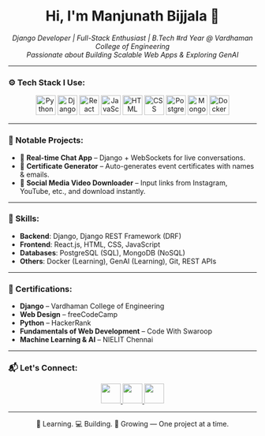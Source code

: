<h1 align="center">Hi, I'm Manjunath Bijjala 👋</h1>

<p align="center">
  <i>Django Developer | Full-Stack Enthusiast | B.Tech #rd Year @ Vardhaman College of Engineering</i><br>
  <i>Passionate about Building Scalable Web Apps & Exploring GenAI</i>
</p>

---

### ⚙️ Tech Stack I Use:
<p align="center">
  <img src="https://cdn.jsdelivr.net/gh/devicons/devicon/icons/python/python-original.svg" height="40" title="Python"/>
  <img src="https://cdn.jsdelivr.net/gh/devicons/devicon/icons/django/django-plain.svg" height="40" title="Django"/>
  <img src="https://cdn.jsdelivr.net/gh/devicons/devicon/icons/react/react-original.svg" height="40" title="React"/>
  <img src="https://cdn.jsdelivr.net/gh/devicons/devicon/icons/javascript/javascript-original.svg" height="40" title="JavaScript"/>
  <img src="https://cdn.jsdelivr.net/gh/devicons/devicon/icons/html5/html5-original.svg" height="40" title="HTML"/>
  <img src="https://cdn.jsdelivr.net/gh/devicons/devicon/icons/css3/css3-original.svg" height="40" title="CSS"/>
  <img src="https://cdn.jsdelivr.net/gh/devicons/devicon/icons/postgresql/postgresql-original.svg" height="40" title="PostgreSQL"/>
  <img src="https://cdn.jsdelivr.net/gh/devicons/devicon/icons/mongodb/mongodb-original.svg" height="40" title="MongoDB"/>
  <img src="https://cdn.jsdelivr.net/gh/devicons/devicon/icons/docker/docker-original.svg" height="40" title="Docker"/>
</p>

---

### 🚀 Notable Projects:
- 💬 **Real-time Chat App** – Django + WebSockets for live conversations.
- 🧾 **Certificate Generator** – Auto-generates event certificates with names & emails.
- 🎥 **Social Media Video Downloader** – Input links from Instagram, YouTube, etc., and download instantly.


---

### 🔧 Skills:
- **Backend**: Django, Django REST Framework (DRF)
- **Frontend**: React.js, HTML, CSS, JavaScript
- **Databases**: PostgreSQL (SQL), MongoDB (NoSQL)
- **Others**: Docker (Learning), GenAI (Learning), Git, REST APIs

---

### 📜 Certifications:

- **Django** – Vardhaman College of Engineering  
- **Web Design** – freeCodeCamp  
- **Python** – HackerRank  
- **Fundamentals of Web Development** – Code With Swaroop  
- **Machine Learning & AI** – NIELIT Chennai  



---

### 📬 Let's Connect:
<p align="center">
  <a href="https://www.linkedin.com/in/bijjala-manjunath-9a050a279/" target="_blank">
    <img src="https://cdn.jsdelivr.net/gh/devicons/devicon/icons/linkedin/linkedin-original.svg" height="40" />
  </a>
  <a href="mailto:manjunathbijjala@gmail.com" target="_blank">
    <img src="https://w7.pngwing.com/pngs/799/918/png-transparent-mail-google-gmail-google-s-logo-icon-thumbnail.png" height="40" />
  </a>
  <a href="https://github.com/Manjunath4518" target="_blank">
    <img src="https://cdn.jsdelivr.net/gh/devicons/devicon/icons/github/github-original.svg" height="40" />
  </a>
</p>

---

<p align="center">🧠 Learning. 💻 Building. 🚀 Growing — One project at a time.</p>
